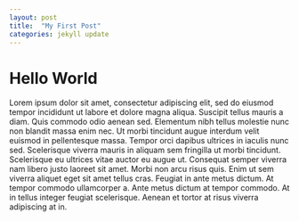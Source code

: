 ```yaml
---
layout: post
title:  "My First Post"
categories: jekyll update
---
```


# Hello World
Lorem ipsum dolor sit amet, consectetur adipiscing elit, sed do eiusmod tempor incididunt ut labore et dolore magna aliqua. Suscipit tellus mauris a diam. Quis commodo odio aenean sed. Elementum nibh tellus molestie
nunc non blandit massa enim nec. Ut morbi tincidunt augue interdum velit euismod in pellentesque massa. Tempor orci dapibus ultrices in iaculis nunc sed. Scelerisque viverra mauris in aliquam sem fringilla ut morbi
tincidunt. Scelerisque eu ultrices vitae auctor eu augue ut. Consequat semper viverra nam libero justo laoreet sit amet. Morbi non arcu risus quis. Enim ut sem viverra aliquet eget sit amet tellus cras. Feugiat in
ante metus dictum. At tempor commodo ullamcorper a. Ante metus dictum at tempor commodo. At in tellus integer feugiat scelerisque. Aenean et tortor at risus viverra adipiscing at in.   
